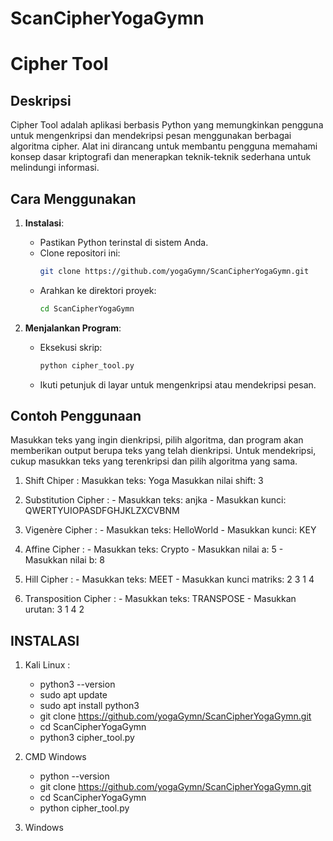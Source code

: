 # ScanCipherYogaGymn
# Cipher Tool

## Deskripsi
Cipher Tool adalah aplikasi berbasis Python yang memungkinkan pengguna untuk mengenkripsi dan mendekripsi pesan menggunakan berbagai algoritma cipher. Alat ini dirancang untuk membantu pengguna memahami konsep dasar kriptografi dan menerapkan teknik-teknik sederhana untuk melindungi informasi.

## Cara Menggunakan
1. **Instalasi**:
   - Pastikan Python terinstal di sistem Anda.
   - Clone repositori ini:
     ```bash
     git clone https://github.com/yogaGymn/ScanCipherYogaGymn.git
     ```
   - Arahkan ke direktori proyek:
     ```bash
     cd ScanCipherYogaGymn
     ```

2. **Menjalankan Program**:
   - Eksekusi skrip:
     ```bash
     python cipher_tool.py
     ```
   - Ikuti petunjuk di layar untuk mengenkripsi atau mendekripsi pesan.

## Contoh Penggunaan
Masukkan teks yang ingin dienkripsi, pilih algoritma, dan program akan memberikan output berupa teks yang telah dienkripsi. Untuk mendekripsi, cukup masukkan teks yang terenkripsi dan pilih algoritma yang sama.
1. Shift Chiper : Masukkan teks: Yoga
                  Masukkan nilai shift: 3

2. Substitution Cipher : - Masukkan teks: anjka
                         - Masukkan kunci: QWERTYUIOPASDFGHJKLZXCVBNM

3. Vigenère Cipher : - Masukkan teks: HelloWorld
                     - Masukkan kunci: KEY

4. Affine Cipher : - Masukkan teks: Crypto
                   - Masukkan nilai a: 5
                   - Masukkan nilai b: 8

5. Hill Cipher : - Masukkan teks: MEET
                 - Masukkan kunci matriks: 2 3 1 4

6. Transposition Cipher : - Masukkan teks: TRANSPOSE
                          - Masukkan urutan: 3 1 4 2

## INSTALASI
1. Kali Linux :
   - python3 --version
   - sudo apt update
   - sudo apt install python3
   - git clone https://github.com/yogaGymn/ScanCipherYogaGymn.git
   - cd ScanCipherYogaGymn
   - python3 cipher_tool.py

2. CMD Windows
   - python --version
   - git clone https://github.com/yogaGymn/ScanCipherYogaGymn.git
   - cd ScanCipherYogaGymn
   - python cipher_tool.py








4. Windows

